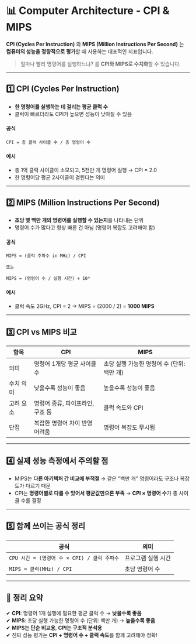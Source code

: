 # 📊  Computer Architecture - CPI & MIPS

**CPI (Cycles Per Instruction)** 와 **MIPS (Million Instructions Per Second)** 는  
**컴퓨터의 성능을 정량적으로 평가**할 때 사용하는 대표적인 지표입니다.

> 얼마나 빨리 명령어를 실행하느냐? 를 **CPI와 MIPS로 수치화**할 수 있습니다.

---

## 1️⃣ CPI (Cycles Per Instruction)

- **한 명령어를 실행하는 데 걸리는 평균 클럭 수**  
- 클럭이 빠르더라도 CPI가 높으면 성능이 낮아질 수 있음

#### 공식

```
CPI = 총 클럭 사이클 수 / 총 명령어 수
```

#### 예시
- 총 1억 클럭 사이클이 소모되고, 5천만 개 명령어 실행 → CPI = 2.0  
- 한 명령어당 평균 2사이클이 걸린다는 의미

---

## 2️⃣ MIPS (Million Instructions Per Second)

- **초당 몇 백만 개의 명령어를 실행할 수 있는지**를 나타내는 단위  
- 명령어 수가 많다고 항상 빠른 건 아님 (명령어 복잡도 고려해야 함)

#### 공식

```
MIPS = (클럭 주파수 in MHz) / CPI

또는

MIPS = (명령어 수 / 실행 시간) ÷ 10⁶
```

#### 예시
- 클럭 속도 2GHz, CPI = 2 → MIPS = (2000 / 2) = **1000 MIPS**

---

## 3️⃣ CPI vs MIPS 비교

| 항목       | CPI                                | MIPS                                |
|------------|-------------------------------------|--------------------------------------|
| 의미       | 명령어 1개당 평균 사이클 수           | 초당 실행 가능한 명령어 수 (단위: 백만 개) |
| 수치 의미  | 낮을수록 성능이 좋음                  | 높을수록 성능이 좋음                  |
| 고려 요소  | 명령어 종류, 파이프라인, 구조 등       | 클럭 속도와 CPI                      |
| 단점       | 복잡한 명령어 차이 반영 어려움         | 명령어 복잡도 무시됨                 |

---

## 4️⃣ 실제 성능 측정에서 주의할 점

- MIPS는 **다른 아키텍처 간 비교에 부적절** → 같은 "백만 개" 명령어라도 구조나 복잡도가 다르기 때문  
- CPI는 **명령어별로 다를 수 있어서 평균값만으론 부족** → **CPI × 명령어 수**가 총 사이클 수를 결정

---

## 5️⃣ 함께 쓰이는 공식 정리

| 공식 | 의미 |
|------|------|
| `CPU 시간 = (명령어 수 × CPI) / 클럭 주파수` | 프로그램 실행 시간 |
| `MIPS = 클럭(MHz) / CPI`                    | 초당 명령어 수     |

---

## 🎯 정리 요약

✔ **CPI**: 명령어 1개 실행에 필요한 평균 클럭 수 → **낮을수록 좋음**  
✔ **MIPS**: 초당 실행 가능한 명령어 수 (단위: 백만 개) → **높을수록 좋음**  
✔ **MIPS는 단순 비교용**, **CPI는 구조적 분석용**  
✔ 진짜 성능 평가는 **CPI + 명령어 수 + 클럭 속도**를 함께 고려해야 정확!
